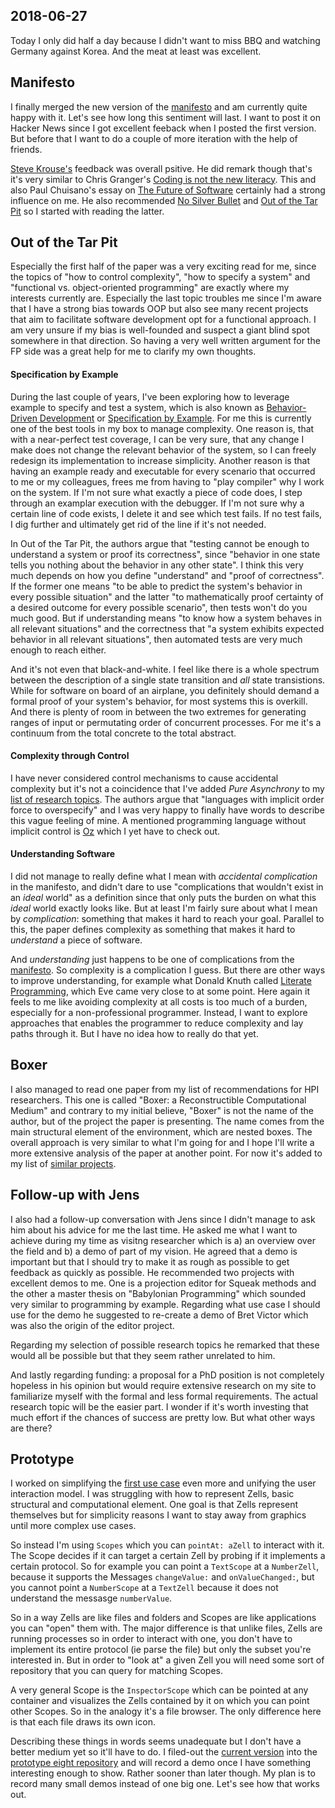 ## 2018-06-27

Today I only did half a day because I didn't want to miss BBQ and watching Germany against Korea. And the meat at least was excellent.


## Manifesto

I finally merged the new version of the [manifesto] and am currently quite happy with it. Let's see how long this sentiment will last. I want to post it on Hacker News since I got excellent feeback when I posted the first version. But before that I want to do a couple of more iteration with the help of friends.

[Steve Krouse's][foc] feedback was overall psitive. He did remark though that's it's very similar to Chris Granger's [Coding is not the new literacy][chris]. This and also Paul Chuisano's essay on [The Future of Software][paul] certainly had a strong influence on me. He also recommended [No Silver Bullet] and [Out of the Tar Pit] so I started with reading the latter.


## Out of the Tar Pit

Especially the first half of the paper was a very exciting read for me, since the topics of "how to control complexity", "how to specify a system" and "functional vs. object-oriented programming" are exactly where my interests currently are. Especially the last topic troubles me since I'm aware that I have a strong bias towards OOP but also see many recent projects that aim to facilitate software development opt for a functional approach. I am very unsure if my bias is well-founded and suspect a giant blind spot somewhere in that direction. So having a very well written argument for the FP side was a great help for me to clarify my own thoughts.

#### Specification by Example

During the last couple of years, I've been exploring how to leverage example to specify and test a system, which is also known as [Behavior-Driven Development] or [Specification by Example]. For me this is currently one of the best tools in my box to manage complexity. One reason is, that with a near-perfect test coverage, I can be very sure, that any change I make does not change the relevant behavior of the system, so I can freely redesign its implementation to increase simplicity. Another reason is that having an example ready and executable for every scenario that occurred to me or my colleagues, frees me from having to "play compiler" why I work on the system. If I'm not sure what exactly a piece of code does, I step through an examplar execution with the debugger. If I'm not sure why a certain line of code exists, I delete it and see which test fails. If no test fails, I dig further and ultimately get rid of the line if it's not needed.

In Out of the Tar Pit, the authors argue that "testing cannot be enough to understand a system or proof its correctness", since "behavior in one state tells you nothing about the behavior in any other state". I think this very much depends on how you define "understand" and "proof of correctness". If the former one means "to be able to predict the system's behavior in every possible situation" and the latter "to mathematically proof certainty of a desired outcome for every possible scenario", then tests won't do you much good. But if understanding means "to know how a system behaves in all relevant situations" and the correctness that "a system exhibits expected behavior in all relevant situations", then automated tests are very much enough to reach either.

And it's not even that black-and-white. I feel like there is a whole spectrum between the description of a single state transition and *all* state transistions. While for software on board of an airplane, you definitely should demand a formal proof of your system's behavior, for most systems this is overkill. And there is plenty of room in between the two extremes for generating ranges of input or permutating order of concurrent processes. For me it's a continuum from the total concrete to the total abstract.

#### Complexity through Control

I have never considered control mechanisms to cause accidental complexity but it's not a coincidence that I've added *Pure Asynchrony* to my [list of research topics]. The authors argue that "languages with implicit order force to overspecify" and I was very happy to finally have words to describe this vague feeling of mine. A mentioned programming language without implicit control is [Oz] which I yet have to check out.

#### Understanding Software

I did not manage to really define what I mean with *accidental complication* in the manifesto, and didn't dare to use "complications that wouldn't exist in an *ideal* world" as a definition since that only puts the burden on what this *ideal* world exactly looks like. But at least I'm fairly sure about what I mean by *complication*: something that makes it hard to reach your goal. Parallel to this, the paper defines complexity as something that makes it hard to *understand* a piece of software. 

And *understanding* just happens to be one of complications from the [manifesto]. So complexity is a complication I guess. But there are other ways to improve understanding, for example what Donald Knuth called [Literate Programming][knuth], which Eve came very close to at some point. Here again it feels to me like avoiding complexity at all costs is too much of a burden, especially for a non-professional programmer. Instead, I want to explore approaches that enables the programmer to reduce complexity and lay paths through it. But I have no idea how to really do that yet.


## Boxer

I also managed to read one paper from my list of recommendations for HPI researchers. This one is called "Boxer: a Reconstructible Computational Medium" and contrary to my initial believe, "Boxer" is not the name of the author, but of the project the paper is presenting. The name comes from the main structural element of the environment, which are nested boxes. The overall approach is very similar to what I'm going for and I hope I'll write a more extensive analysis of the paper at another point. For now it's added to my list of [similar projects].


## Follow-up with Jens

I also had a follow-up conversation with Jens since I didn't manage to ask him about his advice for me the last time. He asked me what I want to achieve during my time as visitng researcher which is a) an overview over the field and b) a demo of part of my vision. He agreed that a demo is important but that I should try to make it as rough as possible to get feedback as quickly as possible. He recommended two projects with excellent demos to me. One is a projection editor for Squeak methods and the other a master thesis on "Babylonian Programming" which sounded very similar to programming by example. Regarding what use case I should use for the demo he suggested to re-create a demo of Bret Victor which was also the origin of the editor project.

Regarding my selection of possible research topics he remarked that these would all be possible but that they seem rather unrelated to him.

And lastly regarding funding: a proposal for a PhD position is not completely hopeless in his opinion but would require extensive research on my site to familiarize myself with the formal and less formal requirements. The actual research topic will be the easier part. I wonder if it's worth investing that much effort if the chances of success are pretty low. But what other ways are there?


## Prototype

I worked on simplifying the [first use case] even more and unifying the user interaction model. I was struggling with how to represent Zells, basic structural and computational element. One goal is that Zells represent themselves but for simplicity reasons I want to stay away from graphics until more complex use cases. 

So instead I'm using `Scopes` which you can `pointAt: aZell` to interact with it. The Scope decides if it can target a certain Zell by probing if it implements a certain protocol. So for example you can point a `TextScope` at a `NumberZell`, because it supports the Messages `changeValue:` and `onValueChanged:`, but you cannot point a `NumberScope` at a `TextZell` because it does not understand the messasge `numberValue`.

So in a way Zells are like files and folders and Scopes are like applications you can "open" them with. The major difference is that unlike files, Zells are running processes so in order to interact with one, you don't have to implement its entire protocol (ie parse the file) but only the subset you're interested in. But in order to "look at" a given Zell you will need some sort of repository that you can query for matching Scopes.

A very general Scope is the `InspectorScope` which can be pointed at any container and visualizes the Zells contained by it on which you can point other Scopes. So in the analogy it's a file browser. The only difference here is that each file draws its own icon.

Describing these things in words seems unadequate but I don't have a better medium yet so it'll have to do. I filed-out the [current version] into the [prototype eight repository][repo] and will record a demo once I have something interesting enough to show. Rather sooner than later though. My plan is to record many small demos instead of one big one. Let's see how that works out.



[manifesto]: https://github.com/zells/core/blob/master/manifesto.md
[foc]: http://futureofcoding.org/
[chris]: http://www.chris-granger.com/2015/01/26/coding-is-not-the-new-literacy/
[paul]: http://pchiusano.github.io/2013-05-22/future-of-software.html
[No Silver Bullet]: http://worrydream.com/refs/Brooks-NoSilverBullet.pdf
[Out of the Tar Pit]: http://curtclifton.net/papers/MoseleyMarks06a.pdf
[Specification by Example]: https://gojko.net/books/specification-by-example/
[Behavior-Driven Development]: https://en.wikipedia.org/wiki/Behavior-driven_development
[list of research topics]: https://github.com/zells/project/blob/master/log/2018-05-21.md#research-topics
[Oz]: https://en.wikipedia.org/wiki/Oz_%28programming_language%29
[knuth]: https://en.wikipedia.org/wiki/Literate_programming
[similar projects]: https://github.com/zells/project/blob/master/similar_projects.md
[first use case]: https://github.com/zells/eight/blob/master/use_case_transmit_signal.svg
[current version]: https://github.com/zells/eight/tree/b346badc9bd532923d42b4f471db6f2ccab11600
[repo]: https://github.com/zells/eight/
